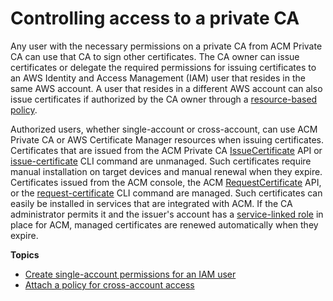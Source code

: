 # Controlling access to a private CA<a name="granting-ca-access"></a>

Any user with the necessary permissions on a private CA from ACM Private CA can use that CA to sign other certificates\. The CA owner can issue certificates or delegate the required permissions for issuing certificates to an AWS Identity and Access Management \(IAM\) user that resides in the same AWS account\. A user that resides in a different AWS account can also issue certificates if authorized by the CA owner through a [resource\-based policy](pca-rbp.md)\.

Authorized users, whether single\-account or cross\-account, can use ACM Private CA or AWS Certificate Manager resources when issuing certificates\. Certificates that are issued from the ACM Private CA [IssueCertificate](https://docs.aws.amazon.com/acm-pca/latest/APIReference/API_IssueCertificate.html) API or [issue\-certificate](https://docs.aws.amazon.com/cli/latest/reference/acm-pca/issue-certificate.html) CLI command are unmanaged\. Such certificates require manual installation on target devices and manual renewal when they expire\. Certificates issued from the ACM console, the ACM [RequestCertificate](https://docs.aws.amazon.com/acm/latest/APIReference/API_RequestCertificate.html) API, or the [request\-certificate](https://docs.aws.amazon.com/cli/latest/reference/acm/request-certificate.html) CLI command are managed\. Such certificates can easily be installed in services that are integrated with ACM\. If the CA administrator permits it and the issuer's account has a [service\-linked role](https://docs.aws.amazon.com/acm/latest/userguide/acm-slr.html) in place for ACM, managed certificates are renewed automatically when they expire\.

**Topics**
+ [Create single\-account permissions for an IAM user](assign-permissions.md)
+ [Attach a policy for cross\-account access](pca-ram.md)
